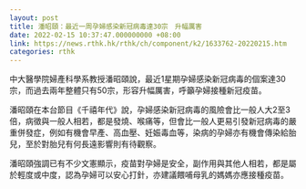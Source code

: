 ```yaml
---
layout: post
title: 潘昭頤：最近一周孕婦感染新冠病毒達30宗　升幅厲害
date: 2022-02-15 10:37:47.000000000 +08:00
link: https://news.rthk.hk/rthk/ch/component/k2/1633762-20220215.htm
categories: rthk
---
```


中大醫學院婦產科學系教授潘昭頤說，最近1星期孕婦感染新冠病毒的個案達30宗，而過去兩年整體只有50宗，形容升幅厲害，呼籲孕婦接種新冠疫苗。

潘昭頤在本台節目《千禧年代》說，孕婦感染新冠病毒的風險會比一般人大2至3倍，病徵與一般人相若，都是發燒、喉痛等，但會比一般人更易引發新冠病毒的嚴重併發症，例如有機會早產、高血壓、妊娠毒血等，染病的孕婦亦有機會傳染給胎兒，至於對胎兒有何長遠影響則有待觀察。

潘昭頤強調已有不少文憲顯示，疫苗對孕婦是安全，副作用與其他人相若，都是屬於輕度或中度，認為孕婦可以安心打針，亦建議餵哺母乳的媽媽亦應接種疫苗。
